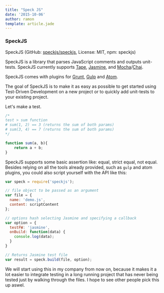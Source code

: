 ```yaml
---
title: "Speck JS"
date: '2015-10-06'
author: ramon
template: article.jade
---
```


### SpeckJS

SpeckJS (GitHub: [speckjs/speckjs](https://github.com/speckjs/speckjs), License: MIT, npm: speckjs)

SpeckJS is a library that parses JavaScript comments and outputs unit-tests. SpeckJS currently supports [Tape](https://github.com/substack/tape), [Jasmine](https://github.com/jasmine/jasmine), and [Mocha](https://github.com/mochajs/mocha)/[Chai](https://github.com/chaijs/chai).

SpeckJS comes with plugins for [Grunt](https://github.com/speckjs/grunt-speckjs), [Gulp](https://github.com/speckjs/gulp-speckjs) and [Atom](https://github.com/speckjs/atom-speckjs).

The goal of SpeckJS is to make it as easy as possible to get started using Test-Driven Development on a new project or to quickly add unit-tests to your existing project.

Let's make a test.

```javascript
/*
test > sum function
# sum(1, 2) == 3 (returns the sum of both params)
# sum(3, 4) == 7 (returns the sum of both params)
*/

function sum(a, b){
    return a + b;
}
```

SpeckJS supports some basic assertion like: equal, strict equal, not equal.
Besides relying on all the tools already provided, such as `gulp` and atom plugins, you could also script yourself with the API like this:

```javascript
var speck = require('speckjs');

// file object to be passed as an argument
var file = {
  name: 'demo.js',
  content: scriptContent
};

// options hash selecting Jasmine and specifying a callback
var option = {
  testFW: 'jasmine',
  onBuild: function(data) {
    console.log(data);
  }
}

// Returns Jasmine test file
var result = speck.build(file, option);
```

We will start using this in my company from now on, because it makes it a lot easier to integrate testing in a long running project that has never being tested just by walking through the files.
I hope to see other people pick this up aswel.
